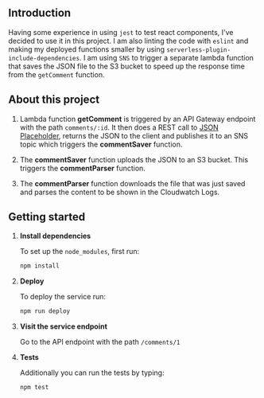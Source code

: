 ## Introduction
Having some experience in using `jest` to test react components, I've decided to use it in this project. I am also linting the code with `eslint` and making my deployed functions smaller by using `serverless-plugin-include-dependencies`. I am using `SNS` to trigger a separate lambda function that saves the JSON file to the S3 bucket to speed up the response time from the `getComment` function.

## About this project

1. Lambda function **getComment** is triggered by an API Gateway endpoint with the path `comments/:id`. It then does a REST call to [JSON Placeholder](https://jsonplaceholder.typicode.com/), returns the JSON to the client and publishes it to an SNS topic which triggers the **commentSaver** function.

2. The **commentSaver** function uploads the JSON to an S3 bucket. This triggers the **commentParser** function.

3. The **commentParser** function downloads the file that was just saved and parses the content to be shown in the Cloudwatch Logs.

## Getting started

1. **Install dependencies**

    To set up the `node_modules`, first run:

    ```bash
    npm install
    ```

2. **Deploy**

    To deploy the service run:

    ```bash
    npm run deploy
    ```


4. **Visit the service endpoint**

    Go to the API endpoint with the path `/comments/1`

3. **Tests**

    Additionally you can run the tests by typing:

    ```bash
    npm test
    ```
